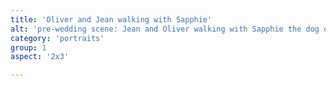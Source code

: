 ```yaml
---
title: 'Oliver and Jean walking with Sapphie'
alt: 'pre-wedding scene: Jean and Oliver walking with Sapphie the dog on a road near an old farm house'
category: 'portraits'
group: 1
aspect: '2x3'

---
```

